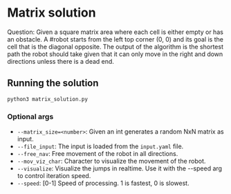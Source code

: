 # Matrix solution
Question: Given a square matrix area where each cell is either empty or has an obstacle. A #robot starts from the left top corner (0, 0) and its goal is the cell that is the diagonal opposite. The output of the algorithm is the shortest path the robot should take given that it can only move in the right and down directions unless there is a dead end.

## Running the solution
```
python3 matrix_solution.py
```
### Optional args
- `--matrix_size=<number>`: Given an int generates a random NxN matrix as input.
- `--file_input`: The input is loaded from the `input.yaml` file.
- `--free_nav`: Free movement of the robot in all directions.
- `--mov_viz_char`: Character to visualize the movement of the robot.
- `--visualize`: Visualize the jumps in realtime. Use it with the --speed arg to control iteration speed.
- `--speed`: [0-1] Speed of processing. 1 is fastest, 0 is slowest.
